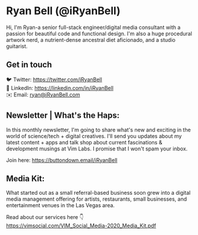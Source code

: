 # Ryan Bell (@iRyanBell)
Hi, I'm Ryan-a senior full-stack engineer/digital media consultant with a passion for beautiful code and functional design. I'm also a huge procedural artwork nerd, a nutrient-dense ancestral diet aficionado, and a studio guitarist.

## Get in touch
🐦 Twitter: https://twitter.com/iRyanBell<br>
🔗 LinkedIn: https://linkedin.com/in/iRyanBell<br>
✉️ Email: ryan@iRyanBell.com

## Newsletter | What's the Haps:
In this monthly newsletter, I'm going to share what's new and exciting in the world of science/tech + digital creatives. I'll send you updates about my latest content + apps and talk shop about current fascinations & development musings at Vim Labs. I promise that I won't spam your inbox.

Join here: https://buttondown.email/iRyanBell

## Media Kit:
What started out as a small referral-based business soon grew into a digital media management offering for artists, restaurants, small businesses, and entertainment venues in the Las Vegas area.

Read about our services here 👇   
https://vimsocial.com/VIM_Social_Media-2020_Media_Kit.pdf
